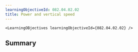 ```yaml
---
learningObjectiveId: 082.04.02.02
title: Power and vertical speed
---
```


```tsx eval
<LearningOBjectives learningObjectiveId={082.04.02.02} />
```

## Summary
